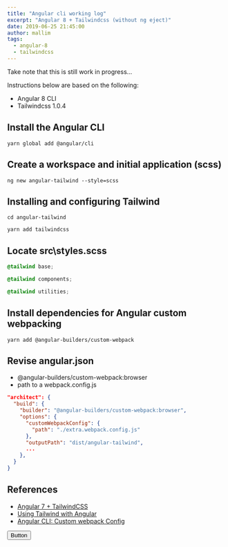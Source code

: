 ```yaml
---
title: "Angular cli working log"
excerpt: "Angular 8 + Tailwindcss (without ng eject)"
date: 2019-06-25 21:45:00
author: mallim
tags:
  - angular-8
  - tailwindcss
---
```


<p class="text-white text-bold bg-red-700">Take note that this is still work in progress...</p>

Instructions below are based on the following:

- Angular 8 CLI
- Tailwindcss 1.0.4

## Install the Angular CLI

```shell
yarn global add @angular/cli
```

## Create a workspace and initial application (scss)

```shell
ng new angular-tailwind --style=scss
```

## Installing and configuring Tailwind

```shell
cd angular-tailwind

yarn add tailwindcss
```

## Locate src\styles.scss

```scss
@tailwind base;

@tailwind components;

@tailwind utilities;
```

## Install dependencies for Angular custom webpacking

```shell
yarn add @angular-builders/custom-webpack
```

## Revise angular.json

- @angular-builders/custom-webpack:browser
- path to a webpack.config.js

```json
"architect": {
  "build": {
    "builder": "@angular-builders/custom-webpack:browser",
    "options": {
      "customWebpackConfig": {
        "path": "./extra.webpack.config.js"
      },
      "outputPath": "dist/angular-tailwind",
      ...
    },
  }
}
```

## References

- [Angular 7 + TailwindCSS](https://medium.com/@brittonkdeets/angular-7-tailwindcss-32ef63f30466)
- [Using Tailwind with Angular](https://www.jerriepelser.com/blog/using-tailwindcss-with-angular/)
- [Angular CLI: Custom webpack Config](https://alligator.io/angular/custom-webpack-config/)

<div class="text-center mt-8">
  <button class="bg-blue hover:bg-blue-light text-white font-bold py-2 px-4 border-b-4 border-blue-dark hover:border-blue rounded">
    Button
  </button>
</div>
